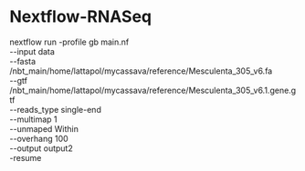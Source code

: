 # Nextflow-RNASeq
nextflow run -profile gb main.nf \
    --input data \
    --fasta /nbt_main/home/lattapol/mycassava/reference/Mesculenta_305_v6.fa  \
    --gtf /nbt_main/home/lattapol/mycassava/reference/Mesculenta_305_v6.1.gene.gtf \
    --reads_type single-end \
    --multimap 1 \
    --unmaped Within \
    --overhang 100 \
    --output output2 \
    -resume
    
